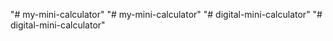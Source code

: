 "# my-mini-calculator" 
"# my-mini-calculator" 
"# digital-mini-calculator" 
"# digital-mini-calculator" 

